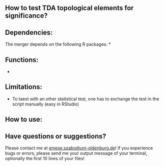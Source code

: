 
## How to test TDA topological elements for significance?


## Dependencies:
The merger depends on the following R packages:
*
## Functions:
* 
## Limitations:
 * To taest with an other statistical test, one has to exchange the test in the script manually (easy in RStudio)
 ## How to use:

## Have questions or suggestions?
Please contact me at emese.szabo@uni-oldenburg.de!
If you experience bugs or errors, please send me your output message of your terminal, optionally the first 10 lines of your files!

